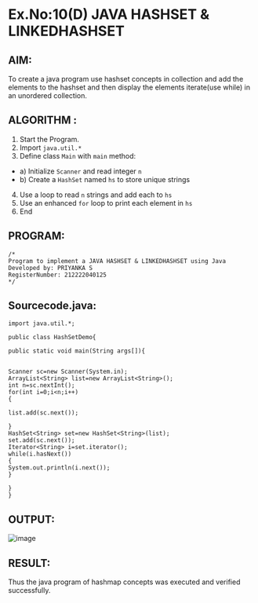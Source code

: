 # Ex.No:10(D) JAVA HASHSET & LINKEDHASHSET

## AIM:

To create a java program use hashset concepts in collection and add the elements to the hashset and then display the elements iterate(use while) in an unordered collection.

## ALGORITHM :

1. Start the Program.
2. Import `java.util.*`
3. Define class `Main` with `main` method:

- a) Initialize `Scanner` and read integer `n`
- b) Create a `HashSet` named `hs` to store unique strings

4. Use a loop to read `n` strings and add each to `hs`
5. Use an enhanced `for` loop to print each element in `hs`
6. End

## PROGRAM:

```
/*
Program to implement a JAVA HASHSET & LINKEDHASHSET using Java
Developed by: PRIYANKA S
RegisterNumber: 212222040125
*/
```

## Sourcecode.java:

```
import java.util.*;

public class HashSetDemo{

public static void main(String args[]){


Scanner sc=new Scanner(System.in);
ArrayList<String> list=new ArrayList<String>();
int n=sc.nextInt();
for(int i=0;i<n;i++)
{

list.add(sc.next());

}
HashSet<String> set=new HashSet<String>(list);
set.add(sc.next());
Iterator<String> i=set.iterator();
while(i.hasNext())
{
System.out.println(i.next());
}

}
}
```

## OUTPUT:

![image](https://github.com/user-attachments/assets/1872dbcf-5486-49b4-b8d2-a08ae8873f0a)

## RESULT:

Thus the java program of hashmap concepts was executed and verified successfully.

